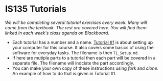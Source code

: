 # IS135 Tutorials
*We will be completing several tutorial exercises every week. Many will come from the textbook. The rest are covered here. You will find them linked in each week's class agenda on Blackboard.*

* Each tutorial has a number and a name. [Tutorial #1](T1_Setup.md) is about setting up your computer for this course. It also covers some basics of using the software for everyday tasks. The filename is then `T1_Setup.md`.
* If here are mutiple parts to a tutorial then each part will be covered in a separate file. The filename will indciate the part accordingly.
* You can make your own copy of these instructions using *fork* and *clone*. An example of how to do that is given in Tutorial #1.
